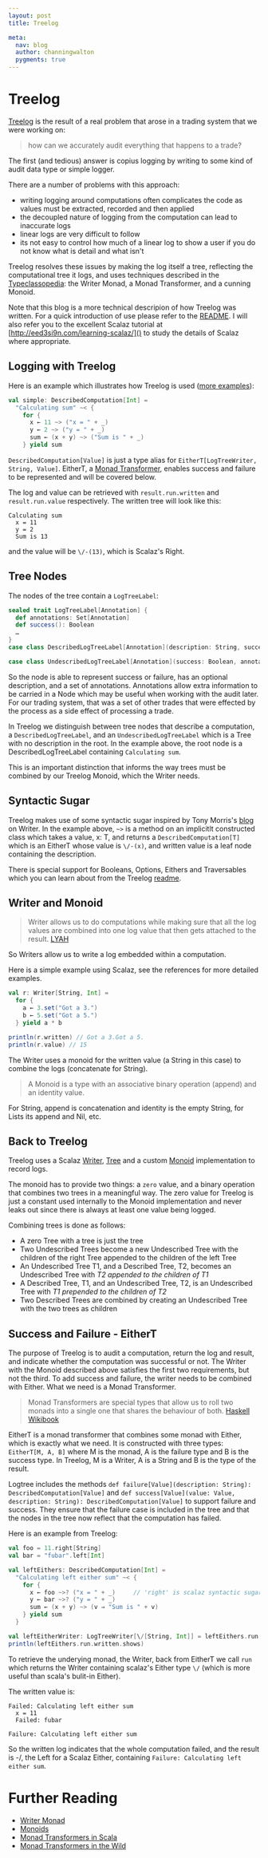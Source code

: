 ```yaml
---
layout: post
title: Treelog

meta:
  nav: blog
  author: channingwalton
  pygments: true
---
```


Treelog
=======

[Treelog](https://github.com/lancewalton/treelog) is the result of a real problem that arose in a trading system that we were working on: 
> how can we accurately audit everything that happens to a trade?

The first (and tedious) answer is copius logging by writing to some kind of audit data type or simple logger.

There are a number of problems with this approach:

- writing logging around computations often complicates the code as values must be extracted, recorded and then applied
- the decoupled nature of logging from the computation can lead to inaccurate logs
- linear logs are very difficult to follow
- its not easy to control how much of a linear log to show a user if you do not know what is detail and what isn't

Treelog resolves these issues by making the log itself a tree, reflecting the computational tree it logs, and uses techniques described in the [Typeclassopedia](http://www.haskell.org/wikiupload/e/e9/Typeclassopedia.pdf): the Writer Monad, a Monad Transformer, and a cunning Monoid.

Note that this blog is a more technical descripion of how Treelog was written. For a quick introduction of use please refer to the [README](https://github.com/lancewalton/treelog).
I will also refer you to the excellent Scalaz tutorial at [http://eed3si9n.com/learning-scalaz/]() to study the details of Scalaz where appropriate.

Logging with Treelog
--------------------
Here is an example which illustrates how Treelog is used ([more examples](https://github.com/lancewalton/treelog#treelog-examples)):

```scala
val simple: DescribedComputation[Int] = 
  "Calculating sum" ~< {
    for {
      x ← 11 ~> ("x = " + _)
      y ← 2 ~> ("y = " + _)
      sum ← (x + y) ~> ("Sum is " + _)
    } yield sum
```

`DescribedComputation[Value]` is just a type alias for `EitherT[LogTreeWriter, String, Value]`. EitherT, a [Monad Transformer](http://eed3si9n.com/learning-scalaz/Monad+transformers.html), enables success and failure to be represented and will be covered below. 

The log and value can be retrieved with `result.run.written` and `result.run.value` respectively. The written tree will look like this:

```
Calculating sum
  x = 11
  y = 2
  Sum is 13
```

and the value will be `\/-(13)`, which is Scalaz's Right.

Tree Nodes
----------

The nodes of the tree contain a `LogTreeLabel`:
```scala
sealed trait LogTreeLabel[Annotation] {
  def annotations: Set[Annotation]
  def success(): Boolean
  …
}
case class DescribedLogTreeLabel[Annotation](description: String, success: Boolean, annotations: Set[Annotation] = Set[Annotation]()) extends LogTreeLabel[Annotation] { … }

case class UndescribedLogTreeLabel[Annotation](success: Boolean, annotations: Set[Annotation] = Set[Annotation]()) extends LogTreeLabel[Annotation] { … }
```

So the node is able to represent success or failure, has an optional description, and a set of annotations. Annotations allow extra information to be carried in a Node which may be useful when working with the audit later. For our trading system, that was a set of other trades that were effected by the process as a side effect of processing a trade.

In Treelog we distinguish between tree nodes that describe a computation, a `DescribedLogTreeLabel`, and an `UndescribedLogTreeLabel` which is a Tree with no description in the root. In the example above, the root node is a DescribedLogTreeLabel containing `Calculating sum`.

This is an important distinction that informs the way trees must be combined by our Treelog Monoid, which the Writer needs.

Syntactic Sugar
---------------
Treelog makes use of some syntactic sugar inspired by Tony Morris's [blog](http://blog.tmorris.net/posts/the-writer-monad-using-scala-example/) on Writer. In the example above, `~>` is a method on an implicitlt constructed class which takes a value, x: T, and returns a `DescribedComputation[T]` which is an EitherT whose value is `\/-(x)`, and written value is a leaf node containing the description.

There is special support for Booleans, Options, Eithers and Traversables which you can learn about from the Treelog [readme](https://github.com/lancewalton/treelog/blob/master/README.md).

Writer and Monoid
-----------------

> Writer allows us to do computations while making sure that all the log values are combined into one log value that then gets attached to the result. [LYAH](http://learnyouahaskell.com/for-a-few-monads-more)

So Writers allow us to write a log embedded within a computation.

Here is a simple example using Scalaz, see the references for more detailed examples.

```scala
val r: Writer[String, Int] = 
  for {
    a ← 3.set("Got a 3.")
    b ← 5.set("Got a 5.")
  } yield a * b

println(r.written) // Got a 3.Got a 5.
println(r.value) // 15
```
The Writer uses a monoid for the written value (a String in this case) to combine the logs (concatenate for String).


> A Monoid is a type with an associative binary operation (append) and an identity value. 

For String, append is concatenation and identity is the empty String, for Lists its append and Nil, etc.

Back to Treelog
---------------

Treelog uses a Scalaz [Writer](http://eed3si9n.com/learning-scalaz/Writer.html), [Tree](http://eed3si9n.com/learning-scalaz/Tree.html) and a custom [Monoid](http://eed3si9n.com/learning-scalaz/Monoid.html) implementation to record logs.

The monoid has to provide two things: a `zero` value, and a binary operation that combines two trees in a meaningful way. The zero value for Treelog is just a constant used internally to the Monoid implementation and never leaks out since there is always at least one value being logged.

Combining trees is done as follows:

- A zero Tree with a tree is just the tree
- Two Undescribed Trees become a new Undescribed Tree with the children of the right Tree appended to the children of the left Tree
- An Undescribed Tree T1, and a Described Tree, T2, becomes an Undescribed Tree with *T2 appended to the children of T1*
- A Described Tree, T1, and an Undescribed Tree, T2, is an Undescribed Tree with *T1 prepended to the children of T2*
- Two Described Trees are combined by creating an Undescribed Tree with the two trees as children

Success and Failure - EitherT
-------------------

The purpose of Treelog is to audit a computation, return the log and result, and indicate whether the computation was successful or not. The Writer with the Monoid described above satisfies the first two requirements, but not the third. To add success and failure, the writer needs to be combined with Either. What we need is a Monad Transformer.

> Monad Transformers are special types that allow us to roll two monads into a single one that shares the behaviour of both. [Haskell Wikibook](http://en.wikibooks.org/wiki/Haskell/Monad_transformers)

EitherT is a monad transformer that combines some monad with Either, which is exactly what we need. It is constructed with three types: `EitherT[M, A, B]` where M is the monad, A is the failure type and B is the success type. In Treelog, M is a Writer, A is a String and B is the type of the result.

Logtree includes the methods `def failure[Value](description: String): DescribedComputation[Value]` and `def success[Value](value: Value, description: String): DescribedComputation[Value]` to support failure and success. They ensure that the failure case is included in the tree and that the nodes in the tree now reflect that the computation has failed.

Here is an example from Treelog:

```scala
val foo = 11.right[String]
val bar = "fubar".left[Int]

val leftEithers: DescribedComputation[Int] = 
  "Calculating left either sum" ~< {
    for {
      x ← foo ~>? ("x = " + _)     // 'right' is scalaz syntactic sugar for creating an \/
      y ← bar ~>? ("y = " + _)
      sum ← (x + y) ~> (v ⇒ "Sum is " + v)
    } yield sum
  }

val leftEitherWriter: LogTreeWriter[\/[String, Int]] = leftEithers.run
println(leftEithers.run.written.shows)
```
To retrieve the underying monad, the Writer, back from EitherT we call `run` which returns the Writer containing scalaz's Either type `\/` (which is more useful than scala's bulit-in Either).

The written value is:
```
Failed: Calculating left either sum
  x = 11
  Failed: fubar

Failure: Calculating left either sum
```

So the written log indicates that the whole computation failed, and the result is -\/, the Left for a Scalaz Either, containing `Failure: Calculating left either sum`.


Further Reading
===============

- [Writer Monad](http://eed3si9n.com/learning-scalaz/Writer.html)
- [Monoids](http://eed3si9n.com/learning-scalaz/Monoid.html)
- [Monad Transformers in Scala](http://debasishg.blogspot.co.uk/2011/07/monad-transformers-in-scala.html)
- [Monad Transformers in the Wild](http://www.slideshare.net/StackMob/monad-transformers-in-the-wild)